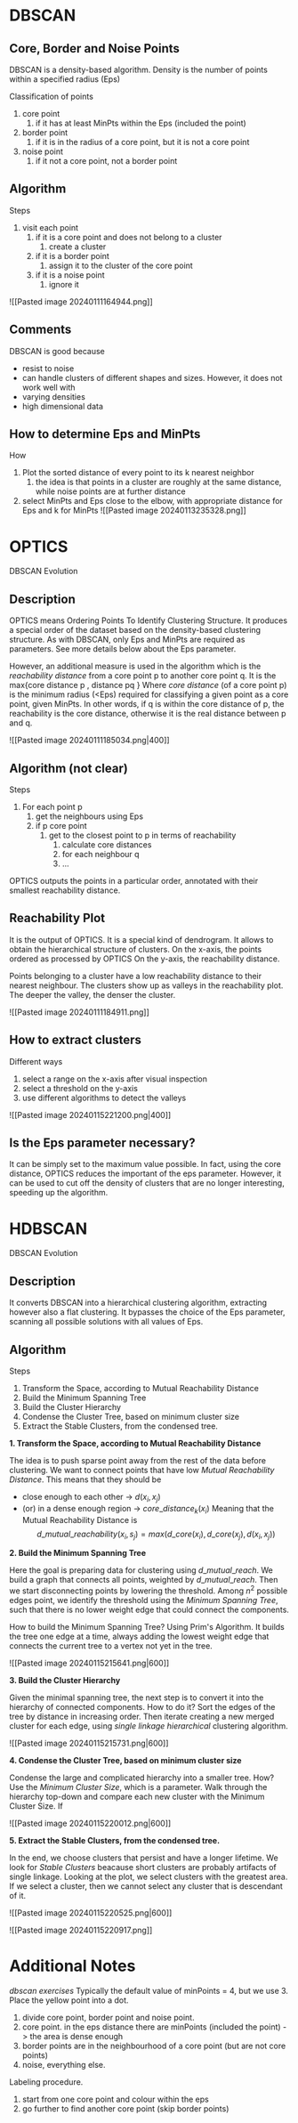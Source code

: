 # DBSCAN
## Core, Border and Noise Points
DBSCAN is a density-based algorithm.
Density is the number of points within a specified radius (Eps)

Classification of points
1. core point
	1. if it has at least MinPts within the Eps (included the point)
2. border point
	1. if it is in the radius of a core point, but it is not a core point
3. noise point
	1. if it not a core point, not a border point

## Algorithm
Steps
1. visit each point
	1. if it is a core point and does not belong to a cluster
		1. create a cluster
	2. if it is a border point
		1. assign it to the cluster of the core point
	3. if it is a noise point
		1. ignore it


![[Pasted image 20240111164944.png]]

## Comments
DBSCAN is good because
- resist to noise
- can handle clusters of different shapes and sizes.
However, it does not work well with
- varying densities
- high dimensional data

## How to determine Eps and MinPts
How
1. Plot the sorted distance of every point to its k nearest neighbor
	1. the idea is that points in a cluster are roughly at the same distance, while noise points are at further distance
2. select MinPts and Eps close to the elbow, with appropriate distance for Eps and k for MinPts
![[Pasted image 20240113235328.png]]


# OPTICS
DBSCAN Evolution
## Description
OPTICS means Ordering Points To Identify Clustering Structure.
It produces a special order of the dataset based on the density-based clustering structure.
As with DBSCAN, only Eps and MinPts are required as parameters. See more details below about the Eps parameter.

However, an additional measure is used in the algorithm which is the *reachability distance* from a core point p to another core point q.
It is the max{core distance p , distance pq }
Where *core distance* (of a core point p) is the minimum radius (<Eps) required for classifying a given point as a core point, given MinPts.
In other words, if q is within the core distance of p, the reachability is the core distance, otherwise it is the real distance between p and q.

![[Pasted image 20240111185034.png|400]]
## Algorithm (not clear)
Steps
1. For each point p
	1. get the neighbours using Eps
	2. if p core point
		1. get to the closest point to p in terms of reachability
			1. calculate core distances
			2. for each neighbour q
			3. ...

OPTICS outputs the points in a particular order, annotated with their smallest reachability distance.

## Reachability Plot
It is the output of OPTICS. It is a special kind of dendrogram.
It allows to obtain the hierarchical structure of clusters.
On the x-axis, the points ordered as processed by OPTICS
On the y-axis, the reachability distance.

Points belonging to a cluster have a low reachability distance to their nearest neighbour.
The clusters show up as valleys in the reachability plot.
The deeper the valley, the denser the cluster.

![[Pasted image 20240111184911.png]]
## How to extract clusters
Different ways
1. select a range on the x-axis after visual inspection
2. select a threshold on the y-axis
3. use different algorithms to detect the valleys

![[Pasted image 20240115221200.png|400]]
## Is the Eps parameter necessary?
It can be simply set to the maximum value possible.
In fact, using the core distance, OPTICS reduces the important of the eps parameter.
However, it can be used to cut off the density of clusters that are no longer interesting, speeding up the algorithm.

# HDBSCAN
DBSCAN Evolution
## Description
It converts DBSCAN into a hierarchical clustering algorithm, extracting however also a flat clustering.
It bypasses the choice of the Eps parameter, scanning all possible solutions with all values of Eps.
## Algorithm
Steps
1. Transform the Space, according to Mutual Reachability Distance
2. Build the Minimum Spanning Tree
3. Build the Cluster Hierarchy
4. Condense the Cluster Tree, based on minimum cluster size
5. Extract the Stable Clusters, from the condensed tree.

**1. Transform the Space, according to Mutual Reachability Distance**

The idea is to push sparse point away from the rest of the data before clustering.
We want to connect points that have low *Mutual Reachability Distance*.
This means that they should be
- close enough to each other -> $d(x_i,x_j)$
- (or) in a dense enough region -> $core\_distance_k(x_i)$
Meaning that the Mutual Reachability Distance is
$$d\_mutual\_reachability(x_i,s_j)=max (d\_core(x_i),d\_core(x_j),d(x_i,x_j))$$

**2. Build the Minimum Spanning Tree**

Here the goal is preparing data for clustering using $d\_mutual\_reach$.
We build a graph that connects all points, weighted by $d\_mutual\_reach$.
Then we start disconnecting points by lowering the threshold.
Among $n^2$ possible edges point, we identify the threshold using the *Minimum Spanning Tree*, such that there is no lower weight edge that could connect the components.

How to build the Minimum Spanning Tree?
Using Prim's Algorithm. It builds the tree one edge at a time, always adding the lowest weight edge that connects the current tree to a vertex not yet in the tree.

![[Pasted image 20240115215641.png|600]]

**3. Build the Cluster Hierarchy**

Given the minimal spanning tree, the next step is to convert it into the hierarchy of connected components.
How to do it?
Sort the edges of the tree by distance in increasing order.
Then iterate creating a new merged cluster for each edge, using *single linkage hierarchical* clustering algorithm.

![[Pasted image 20240115215731.png|600]]

**4. Condense the Cluster Tree, based on minimum cluster size**

Condense the large and complicated hierarchy into a smaller tree.
How?
Use the *Minimum Cluster Size*, which is a parameter.
Walk through the hierarchy top-down and compare each new cluster with the Minimum Cluster Size.
If 


![[Pasted image 20240115220012.png|600]]


**5. Extract the Stable Clusters, from the condensed tree.**

In the end, we choose clusters that persist and have a longer lifetime.
We look for *Stable Clusters* beacause short clusters are probably artifacts of single linkage.
Looking at the plot, we select clusters with the greatest area.
If we select a cluster, then we cannot select any cluster that is descendant of it.

![[Pasted image 20240115220525.png|600]]

![[Pasted image 20240115220917.png]]


# Additional Notes
*dbscan exercises*
Typically the default value of minPoints = 4, but we use 3.
Place the yellow point into a dot.
1. divide core point, border point and noise point.
2. core point. in the eps distance there are minPoints (included the point) -> the area is dense enough
3. border points are in the neighbourhood of a core point (but are not core points)
4. noise, everything else.

Labeling procedure.
1. start from one core point and colour within the eps
2. go further to find another core point (skip border points)